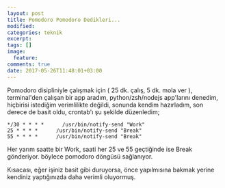```yaml
---
layout: post
title: Pomodoro Pomodoro Dedikleri...
modified:
categories: teknik 
excerpt:
tags: []
image:
  feature:
comments: true
date: 2017-05-26T11:48:01+03:00
---
```


Pomodoro disipliniyle çalışmak için ( 25 dk. çalış, 5 dk. mola ver ),
terminal'den çalışan bir app aradım, python/zsh/nodejs app'larını denedim,
hiçbirisi istediğim verimlilikte değildi, sonunda kendim hazırladım, son derece
de basit oldu, crontab'ı şu şekilde düzenledim;

```
*/30 * * * *      /usr/bin/notify-send "Work"
25 * * * *      /usr/bin/notify-send "Break"
55 * * * *      /usr/bin/notify-send "Break"
```

Her yarım saatte bir Work, saati her 25 ve 55 geçtiğinde ise Break gönderiyor.
böylece pomodoro döngüsü sağlanıyor.


Kısacası, eğer işiniz basit gibi duruyorsa, önce yapılmısına bakmak yerine
kendiniz yaptığınızda daha verimli oluyormuş.

